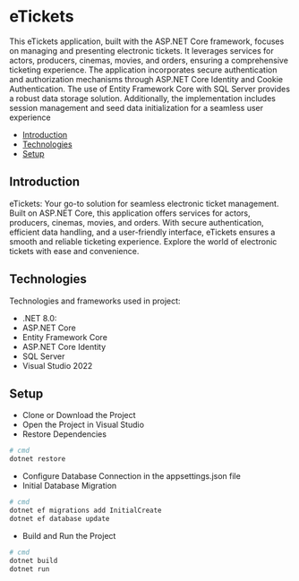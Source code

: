 # eTickets  

This eTickets application, built with the ASP.NET Core framework, focuses on managing and presenting electronic tickets. It leverages services for actors, producers, cinemas, movies, and orders, ensuring a comprehensive ticketing experience. The application incorporates secure authentication and authorization mechanisms through ASP.NET Core Identity and Cookie Authentication. The use of Entity Framework Core with SQL Server provides a robust data storage solution. Additionally, the implementation includes session management and seed data initialization for a seamless user experience

- [Introduction](#introduction)
- [Technologies](#technologies)
- [Setup](#setup)

## Introduction

eTickets: Your go-to solution for seamless electronic ticket management. Built on ASP.NET Core, this application offers services for actors, producers, cinemas, movies, and orders. With secure authentication, efficient data handling, and a user-friendly interface, eTickets ensures a smooth and reliable ticketing experience. Explore the world of electronic tickets with ease and convenience.

## Technologies

Technologies and frameworks used in project:

- .NET 8.0:
- ASP.NET Core
- Entity Framework Core
- ASP.NET Core Identity
- SQL Server
- Visual Studio 2022

## Setup

- Clone or Download the Project
- Open the Project in Visual Studio
- Restore Dependencies
```bash
# cmd
dotnet restore
```

- Configure Database Connection in the appsettings.json file
- Initial Database Migration
```bash
# cmd
dotnet ef migrations add InitialCreate
dotnet ef database update
```

- Build and Run the Project
```bash
# cmd
dotnet build
dotnet run
